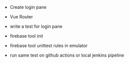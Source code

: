 - Create login pane
- Vue Router
- write a test for login pane
- firebase tool init
- firebase tool unittest rules in emulator

- run same test on github actions or local jenkins pipeline
